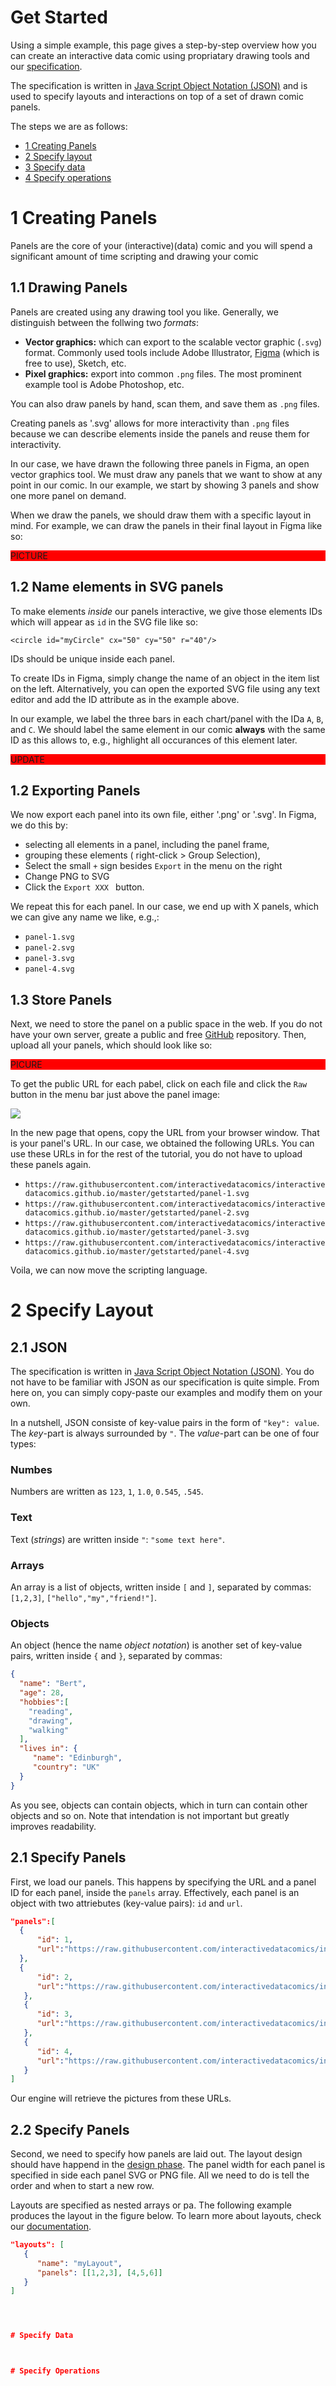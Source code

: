 # Get Started

Using a simple example, this page gives a step-by-step overview how you can create an interactive data comic using propriatary drawing tools and our [specification](documentation.html). 

The specification is written in [Java Script Object Notation (JSON)](https://en.wikipedia.org/wiki/JSON) and is used to specify layouts and interactions on top of a set of drawn comic panels.   

The steps we  are as follows: 
* [1 Creating Panels](#creating-panels)
* [2 Specify layout](#specify-layout)
* [3 Specify data](#specify-data)
* [4 Specify operations](#specify-operations)


# 1 Creating Panels

Panels are the core of your (interactive)(data) comic and you will spend a significant amount of time scripting and drawing your comic

## 1.1 Drawing Panels

Panels are created using any drawing tool you like. Generally, we distinguish between the follwing two *formats*:

* **Vector graphics:** which can export to the scalable vector graphic (`.svg`) format. Commonly used tools include Adobe Illustrator, [Figma](https://www.figma.com) (which is free to use), Sketch, etc. 
* **Pixel graphics:** export into common `.png` files. The most prominent example tool is Adobe Photoshop, etc.

You can also draw panels by hand, scan them, and save them as `.png` files. 

Creating panels as '.svg' allows for more interactivity than `.png` files because we can describe elements inside the panels and reuse them for interactivity.

In our case, we have drawn the following three panels in Figma, an open vector graphics tool. We must draw any panels that we want to show at any point in our comic. In our example, we start by showing 3 panels and show one more panel on demand. 

When we draw the panels, we should draw them with a specific layout in mind. For example, we can draw the panels in their final layout in Figma like so: 

<p style="background-color:red;">PICTURE</p>


## 1.2 Name elements in SVG panels

To make elements *inside* our panels interactive, we give those elements IDs which will appear as `id` in the SVG file like so: 

`<circle id="myCircle" cx="50" cy="50" r="40"/>`

IDs should be unique inside each panel. 

To create IDs in Figma, simply change the name of an object in the item list on the left. Alternatively, you can open the exported SVG file using any text editor and add the ID attribute as in the example above. 

In our example, we label the three bars in each chart/panel with the IDa `A`, `B`, and `C`. We should label the same element in our comic **always** with the same ID as this allows to, e.g., highlight all occurances of this element later. 

<p style="background-color:red;">UPDATE</p>

## 1.2 Exporting Panels

We now export each panel into its own file, either '.png' or '.svg'. In Figma, we do this by:
* selecting all elements in a panel, including the panel frame,
* grouping these elements ( right-click > Group Selection),
* Select the small `+` sign besides `Export` in the menu on the right
* Change PNG to SVG
* Click the `Export XXX ` button. 

We repeat this for each panel. In our case, we end up with X panels, which we can give any name we like, e.g.,:
* `panel-1.svg`
* `panel-2.svg`
* `panel-3.svg`
* `panel-4.svg`


## 1.3 Store Panels

Next, we need to store the panel on a public space in the web. If you do not have your own server, greate a public and free [GitHub](https://github.com) repository. Then, upload all your panels, which should look like so: 

<p style="background-color:red;">PICURE</p>

To get the public URL for each pabel, click on each file and click the `Raw` button in the menu bar just above the panel image: 

![](getstarted/tut-raw.png)

In the new page that opens, copy the URL from your browser window. That is your panel's URL. In our case, we obtained the following URLs. You can use these URLs in for the rest of the tutorial, you do not have to upload these panels again. 

* `https://raw.githubusercontent.com/interactivedatacomics/interactivedatacomics.github.io/master/getstarted/panel-1.svg`
* `https://raw.githubusercontent.com/interactivedatacomics/interactivedatacomics.github.io/master/getstarted/panel-2.svg`
* `https://raw.githubusercontent.com/interactivedatacomics/interactivedatacomics.github.io/master/getstarted/panel-3.svg`
* `https://raw.githubusercontent.com/interactivedatacomics/interactivedatacomics.github.io/master/getstarted/panel-4.svg`

Voila, we can now move the scripting language. 

# 2 Specify Layout

## 2.1 JSON

The specification is written in [Java Script Object Notation (JSON)](https://en.wikipedia.org/wiki/JSON). You do not have to be familiar with JSON as our specification is quite simple. From here on, you can simply copy-paste our examples and modify them on your own. 

In a nutshell, JSON consiste of key-value pairs in the form of `"key": value`. The *key*-part is always surrounded by `"`. The *value*-part can be one of four types: 

### Numbes 
Numbers are written as `123`, `1`, `1.0`, `0.545`, `.545`.

### Text

Text (*strings*) are written inside `"`: `"some text here"`.

### Arrays 

An array is a list of objects, written inside `[` and `]`, separated by commas: `[1,2,3]`, `["hello","my","friend!"]`.

### Objects

An object (hence the name *object notation*) is another set of key-value pairs, written inside  `{` and `}`, separated by commas: 
 
```json
{
  "name": "Bert", 
  "age": 28, 
  "hobbies":[
    "reading", 
    "drawing", 
    "walking"
  ], 
  "lives in": {
     "name": "Edinburgh", 
     "country": "UK"
  }
}
```
As you see, objects can contain objects, which in turn can contain other objects and so on. Note that intendation is not important but greatly improves readability.


## 2.1 Specify Panels 

First, we load our panels. This happens by specifying the URL and a panel ID for each panel, inside the `panels` array. Effectively, each panel is an object with two attriebutes (key-value pairs): `id` and `url`.

```json
"panels":[
  {
      "id": 1,
      "url":"https://raw.githubusercontent.com/interactivedatacomics/interactivedatacomics.github.io/master/getstarted/panel-1.svg"
  },
  {
      "id": 2,
      "url":"https://raw.githubusercontent.com/interactivedatacomics/interactivedatacomics.github.io/master/getstarted/panel-2.svg"
   }, 
   {
      "id": 3,
      "url":"https://raw.githubusercontent.com/interactivedatacomics/interactivedatacomics.github.io/master/getstarted/panel-3.svg"
   },
   {
      "id": 4,
      "url":"https://raw.githubusercontent.com/interactivedatacomics/interactivedatacomics.github.io/master/getstarted/panel-4.svg"
   }
]
```

Our engine will retrieve the pictures from these URLs.

## 2.2 Specify Panels 

Second, we need to specify how panels are laid out. The layout design should have happend in the [design phase](#11-drawing-panels).
The panel width for each panel is specified in side each panel SVG or PNG file. All we need to do is tell the order and when to start a new row. 

Layouts are specified as nested arrays or pa. The following example produces the layout in the figure below. To learn more about layouts, check our [documentation](documentation.html#comic-layout).

```json
"layouts": [
   {
      "name": "myLayout",
      "panels": [[1,2,3], [4,5,6]]
   }
]




# Specify Data



# Specify Operations
